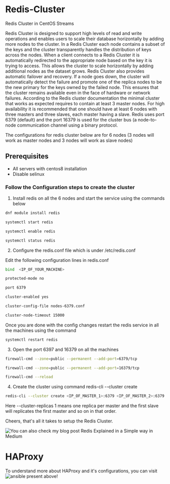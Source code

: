 # Redis-Cluster
Redis Cluster in CentOS Streams

Redis Cluster is designed to support high levels of read and write operations and enables users to scale their database horizontally by adding more nodes to the cluster. In a Redis Cluster each node contains a subset of the keys and the cluster transparently handles the distribution of keys across the nodes. When a client connects to a Redis Cluster it is automatically redirected to the appropriate node based on the key it is trying to access. This allows the cluster to scale horizontally by adding additional nodes as the dataset grows. Redis Cluster also provides automatic failover and recovery. If a node goes down, the cluster will automatically detect the failure and promote one of the replica nodes to be the new primary for the keys owned by the failed node. This ensures that the cluster remains available even in the face of hardware or network failures. According to the Redis cluster documentation the minimal cluster that works as expected requires to contain at least 3 master nodes. For high availability it is recommended that one should have at least 6 nodes with three masters and three slaves, each master having a slave. Redis uses port 6379 (default) and the port 16379 is used for the cluster bus (a node-to-node communication channel using a binary protocol.

The configurations for redis cluster below are for 6 nodes (3 nodes will work as master nodes and 3 nodes will work as slave nodes)

## Prerequisites
* All servers with centos8 installation 
* Disable selinux

### Follow the Configuration steps to create the cluster

1) Install redis on all the 6 nodes and start the service using the commands below

```bash
dnf module install redis
```

```bash
systemctl start redis
```

```bash
systemctl enable redis
```

```bash
systemctl status redis
```

2) Configure the redis.conf file which is under /etc/redis.conf

Edit the following configuration lines in redis.conf

```bash
bind  <IP_OF_YOUR_MACHINE>
```

```bash
protected-mode no
```

```bash
port 6379
```

```bash
cluster-enabled yes
```

```bash
cluster-config-file nodes-6379.conf
```

```bash
cluster-node-timeout 15000
```

Once you are done with the config changes restart the redis service in all the machines using the command

```bash
systemctl restart redis
```

3) Open the port 6397 and 16379 on all the machines

```bash
firewall-cmd --zone=public --permanent --add-port=6379/tcp
```

```bash
firewall-cmd --zone=public --permanent --add-port=16379/tcp
```

```bash
firewall-cmd --reload
```

4) Create the cluster using command redis-cli --cluster create

```bash
redis-cli --cluster create <IP_OF_MASTER_1>:6379 <IP_OF_MASTER_2>:6379 <IP_OF_MASTER_3>:6379 <IP_OF_SLAVE_1>:6379 <IP_OF_SLAVE_2>:6379 <IP_OF_SLAVE_3>:6379 --cluster-replicas 1
```

Here --cluster-replicas 1 means one replica per master and the first slave will replicates the first master and so on in that order.

Cheers, that's all it takes to setup the Redis Cluster.

![You can also check my blog post Redis Explained in a Simple way in Medium](https://medium.com/@krsumit449/redis-explained-in-a-simple-way-aef2abc7c5de)

# HAProxy
To understand more about HAProxy and it's configurations, you can visit ![ansible](https://github.com/sumitNITS/Redis-Cluster/tree/main/ansible) present above!
